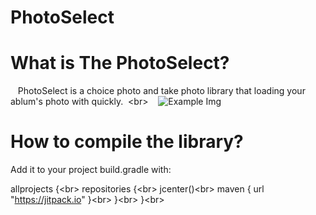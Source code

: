 # PhotoSelect

What is The PhotoSelect?
=====

    PhotoSelect is a choice photo and take photo library that loading your ablum's photo with quickly.  \<br>
    ![Example Img](https://github.com/linsentmac/PhotoSelect/raw/master/res/drawable/ic-luncher.png)
    
How to compile the library?
=====

Add it to your project build.gradle with:

allprojects {\<br>
    repositories {\<br>
        jcenter()\<br>
        maven { url "https://jitpack.io" }\<br>
    }\<br>
}\<br>

    
